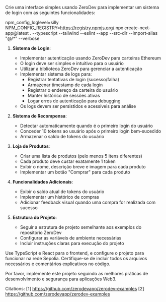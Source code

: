 Crie uma interface simples usando ZeroDev para implementar um sistema de login com as seguintes funcionalidades:

npm_config_loglevel=silly NPM_CONFIG_REGISTRY=https://registry.npmjs.org/ npx create-next-app@latest . --typescript --tailwind --eslint --app --src-dir --import-alias "@/*" --verbose

1. **Sistema de Login**:
   - Implementar autenticação usando ZeroDev para carteiras Ethereum
   - O login deve ser simples e intuitivo para o usuário
   - Utilizar a biblioteca ZeroDev para gerenciar a autenticação
   - Implementar sistema de logs para:
     * Registrar tentativas de login (sucesso/falha)
     * Armazenar timestamp de cada login
     * Registrar o endereço da carteira do usuário
     * Manter histórico de sessões ativas
     * Logar erros de autenticação para debugging
   - Os logs devem ser persistidos e acessíveis para análise

2. **Sistema de Recompensa**:
   - Detectar automaticamente quando é o primeiro login do usuário
   - Conceder 10 tokens ao usuário após o primeiro login bem-sucedido
   - Armazenar o saldo de tokens do usuário

3. **Loja de Produtos**:
   - Criar uma lista de produtos (pelo menos 5 itens diferentes)
   - Cada produto deve custar exatamente 1 token
   - Exibir o nome, descrição breve e imagem para cada produto
   - Implementar um botão "Comprar" para cada produto

4. **Funcionalidades Adicionais**:
   - Exibir o saldo atual de tokens do usuário
   - Implementar um histórico de compras
   - Adicionar feedback visual quando uma compra for realizada com sucesso

5. **Estrutura do Projeto**:
   - Seguir a estrutura de projeto semelhante aos exemplos do repositório ZeroDev
   - Configurar as variáveis de ambiente necessárias
   - Incluir instruções claras para execução do projeto

Use TypeScript e React para o frontend, e configure o projeto para funcionar na rede Sepolia. Certifique-se de incluir todos os arquivos necessários e comentários explicativos no código.

Por favor, implemente este projeto seguindo as melhores práticas de desenvolvimento e segurança para aplicações Web3.

Citations:
[1] https://github.com/zerodevapp/zerodev-examples
[2] https://github.com/zerodevapp/zerodev-examples
